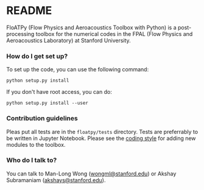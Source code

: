 # README #

FloATPy (Flow Physics and Aeroacoustics Toolbox with Python) is a post-processing toolbox for the numerical codes in the FPAL (Flow Physics and Aeroacoustics Laboratory) at Stanford University.

### How do I get set up? ###

To set up the code, you can use the following command:

`python setup.py install`

If you don't have root access, you can do:

`python setup.py install --user`

### Contribution guidelines ###

Pleas put all tests are in the `floatpy/tests` directory. Tests are preferrably to be written in Jupyter Notebook. Please see the [coding style](https://github.com/mlwong/FloATPy/wiki/Coding-Style) for adding new modules to the toolbox.

### Who do I talk to? ###

You can talk to Man-Long Wong (wongml@stanford.edu) or Akshay Subramaniam (akshays@stanford.edu).
